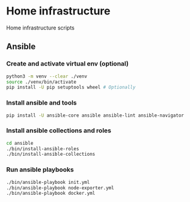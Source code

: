 # Home infrastructure
Home infrastructure scripts

## Ansible

### Create and activate virtual env (optional)
```bash
python3 -m venv --clear ./venv
source ./venv/bin/activate
pip install -U pip setuptools wheel # Optionally
```

### Install ansible and tools
```bash
pip install -U ansible-core ansible ansible-lint ansible-navigator
```


### Install ansible collections and roles
```bash
cd ansible
./bin/install-ansible-roles
./bin/install-ansible-collections
```


### Run ansible playbooks
```bash
./bin/ansible-playbook init.yml
./bin/ansible-playbook node-exporter.yml
./bin/ansible-playbook docker.yml
```
